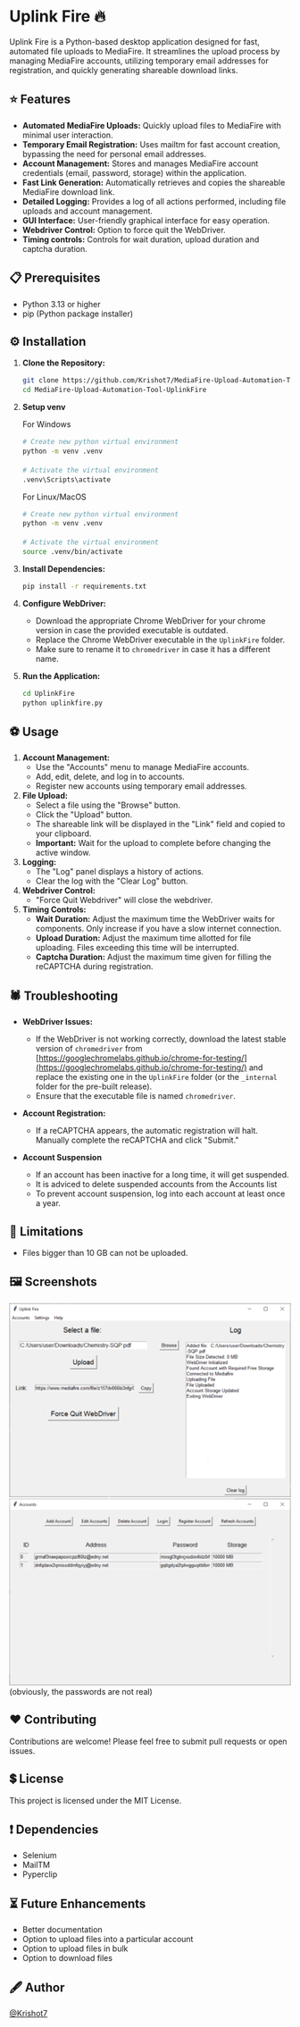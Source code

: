 # Uplink Fire 🔥

Uplink Fire is a Python-based desktop application designed for fast, automated file uploads to MediaFire. It streamlines the upload process by managing MediaFire accounts, utilizing temporary email addresses for registration, and quickly generating shareable download links.

## ⭐ Features

* **Automated MediaFire Uploads:** Quickly upload files to MediaFire with minimal user interaction.
* **Temporary Email Registration:** Uses mailtm for fast account creation, bypassing the need for personal email addresses.
* **Account Management:** Stores and manages MediaFire account credentials (email, password, storage) within the application.
* **Fast Link Generation:** Automatically retrieves and copies the shareable MediaFire download link.
* **Detailed Logging:** Provides a log of all actions performed, including file uploads and account management.
* **GUI Interface:** User-friendly graphical interface for easy operation.
* **Webdriver Control:** Option to force quit the WebDriver.
* **Timing controls:** Controls for wait duration, upload duration and captcha duration.

## 📋 Prerequisites

   * Python 3.13 or higher
   * pip (Python package installer)

## ⚙️ Installation

1.  **Clone the Repository:**
    ```bash
    git clone https://github.com/Krishot7/MediaFire-Upload-Automation-Tool-UplinkFire.git
    cd MediaFire-Upload-Automation-Tool-UplinkFire
    ```
3.  **Setup venv**

    For Windows
    ```bash
    # Create new python virtual environment
    python -m venv .venv
    
    # Activate the virtual environment
    .venv\Scripts\activate
    ```
    For Linux/MacOS
    ```bash
    # Create new python virtual environment
    python -m venv .venv
    
    # Activate the virtual environment
    source .venv/bin/activate
    ```
5.  **Install Dependencies:**
    ```bash
    pip install -r requirements.txt
    ```
6.  **Configure WebDriver:**
    * Download the appropriate Chrome WebDriver for your chrome version in case the provided executable is outdated.
    * Replace the Chrome WebDriver executable in the `UplinkFire` folder.
    * Make sure to rename it to `chromedriver` in case it has a different name.
7.  **Run the Application:**
    ```bash
    cd UplinkFire
    python uplinkfire.py
    ```

## ⚽ Usage

1.  **Account Management:**
    * Use the "Accounts" menu to manage MediaFire accounts.
    * Add, edit, delete, and log in to accounts.
    * Register new accounts using temporary email addresses.
2.  **File Upload:**
    * Select a file using the "Browse" button.
    * Click the "Upload" button.
    * The shareable link will be displayed in the "Link" field and copied to your clipboard.
    * **Important:** Wait for the upload to complete before changing the active window.
3.  **Logging:**
    * The "Log" panel displays a history of actions.
    * Clear the log with the "Clear Log" button.
4.  **Webdriver Control:**
    * "Force Quit Webdriver" will close the webdriver.
5.  **Timing Controls:**
    * **Wait Duration:** Adjust the maximum time the WebDriver waits for components. Only increase if you have a slow internet connection.
    * **Upload Duration:** Adjust the maximum time allotted for file uploading. Files exceeding this time will be interrupted.
    * **Captcha Duration:** Adjust the maximum time given for filling the reCAPTCHA during registration.

## 🕷 Troubleshooting

* **WebDriver Issues:**
    * If the WebDriver is not working correctly, download the latest stable version of `chromedriver` from [https://googlechromelabs.github.io/chrome-for-testing/](https://googlechromelabs.github.io/chrome-for-testing/) and replace the existing one in the `UplinkFire` folder (or the `_internal` folder for the pre-built release).
    * Ensure that the executable file is named `chromedriver`.
* **Account Registration:**
    * If a reCAPTCHA appears, the automatic registration will halt. Manually complete the reCAPTCHA and click "Submit."
    
* **Account Suspension**
  * If an account has been inactive for a long time, it will get suspended.
  * It is adviced to delete suspended accounts from the Accounts list
  * To prevent account suspension, log into each account at least once a year.

## 🚫 Limitations

* Files bigger than 10 GB can not be uploaded.

## 🖼 Screenshots
![Screenshot of UplinkFire Main Window](screenshots/main_menu.png)
![Screenshot of UplinkFire Accounts Window](screenshots/accounts_menu.png)
(obviously, the passwords are not real)

## ❤ Contributing

Contributions are welcome! Please feel free to submit pull requests or open issues.

## 💲 License

This project is licensed under the MIT License.

## ❗ Dependencies

* Selenium
* MailTM
* Pyperclip

## ⏳ Future Enhancements

* Better documentation
* Option to upload files into a particular account
* Option to upload files in bulk
* Option to download files

## 🖋 Author

[@Krishot7](https://github.com/Krishot7)
